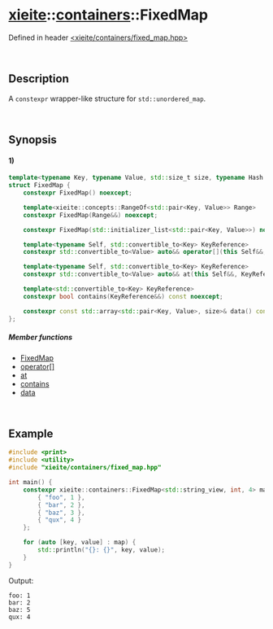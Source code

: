 # [xieite](../../xieite.md)\:\:[containers](../../containers.md)\:\:FixedMap
Defined in header [<xieite/containers/fixed_map.hpp>](../../../include/xieite/containers/fixed_map.hpp)

&nbsp;

## Description
A `constexpr` wrapper-like structure for `std::unordered_map`.

&nbsp;

## Synopsis
#### 1)
```cpp
template<typename Key, typename Value, std::size_t size, typename Hash = std::hash<Key>, typename KeyComparator = std::equal_to<Key>, typename Allocator = std::allocator<std::pair<const Key, Value*>>>
struct FixedMap {
    constexpr FixedMap() noexcept;

    template<xieite::concepts::RangeOf<std::pair<Key, Value>> Range>
    constexpr FixedMap(Range&&) noexcept;

    constexpr FixedMap(std::initializer_list<std::pair<Key, Value>>) noexcept;

    template<typename Self, std::convertible_to<Key> KeyReference>
    constexpr std::convertible_to<Value> auto&& operator[](this Self&&, KeyReference&&);

    template<typename Self, std::convertible_to<Key> KeyReference>
    constexpr std::convertible_to<Value> auto&& at(this Self&&, KeyReference&&);

    template<std::convertible_to<Key> KeyReference>
    constexpr bool contains(KeyReference&&) const noexcept;

    constexpr const std::array<std::pair<Key, Value>, size>& data() const noexcept;
};
```
##### Member functions
- [FixedMap](./structures/fixed_map/1/operators/constructor.md)
- [operator\[\]](./structures/fixed_map/1/operators/array_subscript.md)
- [at](./structures/fixed_map/1/at.md)
- [contains](./structures/fixed_map/1/contains.md)
- [data](./structures/fixed_map/1/data.md)


&nbsp;

## Example
```cpp
#include <print>
#include <utility>
#include "xieite/containers/fixed_map.hpp"

int main() {
    constexpr xieite::containers::FixedMap<std::string_view, int, 4> map {
        { "foo", 1 },
        { "bar", 2 },
        { "baz", 3 },
        { "qux", 4 }
    };

    for (auto [key, value] : map) {
        std::println("{}: {}", key, value);
    }
}
```
Output:
```
foo: 1
bar: 2
baz: 5
qux: 4
```

